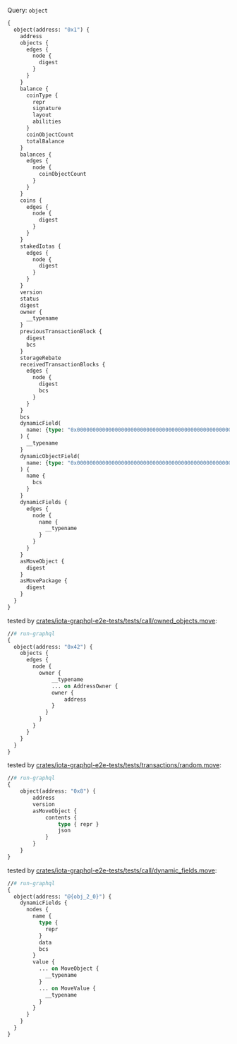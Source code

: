Query: `object`

```graphql
{
  object(address: "0x1") {
    address
    objects {
      edges {
        node {
          digest
        }
      }
    }
    balance {
      coinType {
        repr
        signature
        layout
        abilities
      }
      coinObjectCount
      totalBalance
    }
    balances {
      edges {
        node {
          coinObjectCount
        }
      }
    }
    coins {
      edges {
        node {
          digest
        }
      }
    }
    stakedIotas {
      edges {
        node {
          digest
        }
      }
    }
    version
    status
    digest
    owner {
      __typename
    }
    previousTransactionBlock {
      digest
      bcs
    }
    storageRebate
    receivedTransactionBlocks {
      edges {
        node {
          digest
          bcs
        }
      }
    }
    bcs
    dynamicField(
      name: {type: "0x0000000000000000000000000000000000000000000000000000000000000001::string::String", bcs: "A2RmMQ=="}
    ) {
      __typename
    }
    dynamicObjectField(
      name: {type: "0x0000000000000000000000000000000000000000000000000000000000000001::string::String", bcs: "A2RmNQ=="}
    ) {
      name {
        bcs
      }
    }
    dynamicFields {
      edges {
        node {
          name {
            __typename
          }
        }
      }
    }
    asMoveObject {
      digest
    }
    asMovePackage {
      digest
    }
  }
}
```

tested by [crates/iota-graphql-e2e-tests/tests/call/owned_objects.move](../../../iota-graphql-e2e-tests/tests/call/owned_objects.move):

```graphql
//# run-graphql
{
  object(address: "0x42") {
    objects {
      edges {
        node {
          owner {
              __typename
              ... on AddressOwner {
              owner {
                  address
              }
            }
          }
        }
      }
    }
  }
}
```

tested by [crates/iota-graphql-e2e-tests/tests/transactions/random.move](../../../iota-graphql-e2e-tests/tests/transactions/random.move):

```graphql
//# run-graphql
{
    object(address: "0x8") {
        address
        version
        asMoveObject {
            contents {
                type { repr }
                json
            }
        }
    }
}
```

tested by [crates/iota-graphql-e2e-tests/tests/call/dynamic_fields.move](../../../iota-graphql-e2e-tests/tests/call/dynamic_fields.move):

```graphql
//# run-graphql
{
  object(address: "@{obj_2_0}") {
    dynamicFields {
      nodes {
        name {
          type {
            repr
          }
          data
          bcs
        }
        value {
          ... on MoveObject {
            __typename
          }
          ... on MoveValue {
            __typename
          }
        }
      }
    }
  }
}
```
